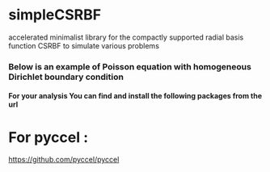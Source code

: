 # simpleCSRBF
accelerated minimalist library for the compactly supported radial basis function CSRBF to simulate various problems

### Below is an example of Poisson equation with homogeneous Dirichlet boundary condition


#### For your analysis You can find and install the following packages from the url

# For pyccel :
  
  https://github.com/pyccel/pyccel
